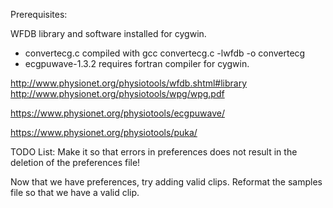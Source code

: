 Prerequisites:

WFDB library and software installed for cygwin.



* convertecg.c compiled with gcc convertecg.c -lwfdb -o convertecg
* ecgpuwave-1.3.2 requires fortran compiler for cygwin.


http://www.physionet.org/physiotools/wfdb.shtml#library
http://www.physionet.org/physiotools/wpg/wpg.pdf

https://www.physionet.org/physiotools/ecgpuwave/

https://www.physionet.org/physiotools/puka/

TODO List:
Make it so that errors in preferences does not result in the
deletion of the preferences file!

Now that we have preferences, try adding valid clips. Reformat
the samples file so that we have a valid clip.
